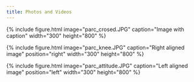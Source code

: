 ```yaml
---
title: Photos and Videos
---
```


{% include figure.html image="parc_crosed.JPG" caption="Image with caption" width="300" height="800" %}

{% include figure.html image="parc_knee.JPG" caption="Right aligned image" position="right" width="300" height="800" %}

{% include figure.html image="parc_attitude.JPG" caption="Left aligned image" position="left" width="300" height="800" %}

